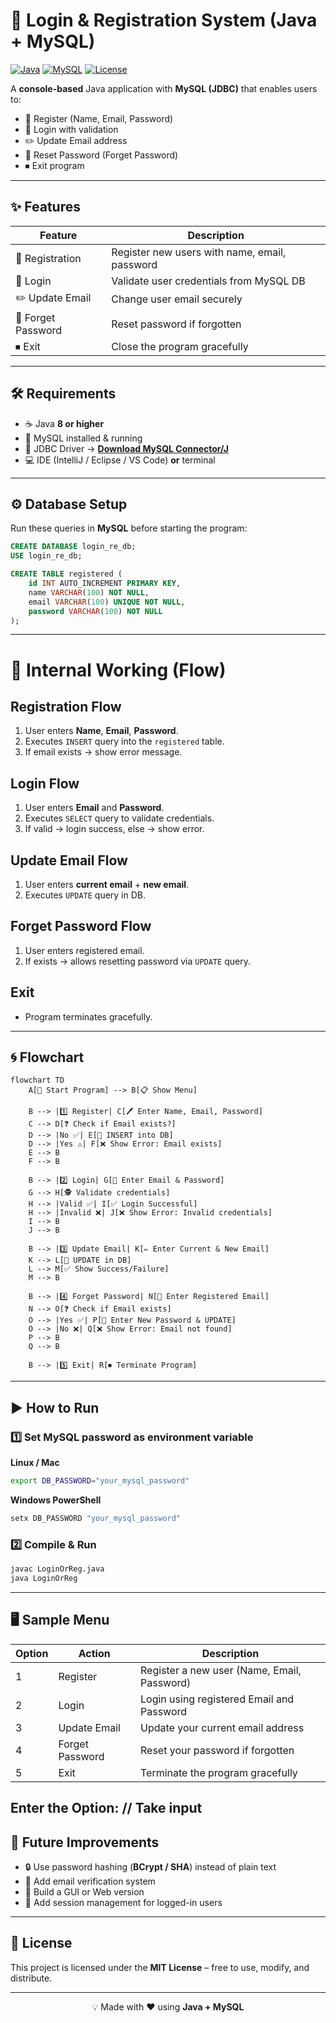 # 🚀 Login & Registration System (Java + MySQL)

[![Java](https://img.shields.io/badge/Java-21-blue?logo=java)](https://www.java.com/)
[![MySQL](https://img.shields.io/badge/MySQL-8.0-orange?logo=mysql)](https://dev.mysql.com/downloads/connector/j/)
[![License](https://img.shields.io/badge/License-MIT-green)](https://opensource.org/licenses/MIT)

A **console-based** Java application with **MySQL (JDBC)** that enables users to:

- 📝 Register (Name, Email, Password)  
- 🔐 Login with validation  
- ✏️ Update Email address  
- 🔄 Reset Password (Forget Password)  
- ⏹ Exit program  

---

## ✨ Features

| Feature              | Description                                  |
|----------------------|----------------------------------------------|
| 📝 Registration       | Register new users with name, email, password |
| 🔐 Login              | Validate user credentials from MySQL DB      |
| ✏️ Update Email       | Change user email securely                   |
| 🔄 Forget Password    | Reset password if forgotten                  |
| ⏹ Exit               | Close the program gracefully                 |

---

## 🛠 Requirements

- ☕ Java **8 or higher**  
- 🐬 MySQL installed & running  
- 🔗 JDBC Driver → [**Download MySQL Connector/J**](https://dev.mysql.com/downloads/connector/j/)  
- 💻 IDE (IntelliJ / Eclipse / VS Code) **or** terminal  

---

## ⚙️ Database Setup  

Run these queries in **MySQL** before starting the program:

```sql
CREATE DATABASE login_re_db;
USE login_re_db;

CREATE TABLE registered (
    id INT AUTO_INCREMENT PRIMARY KEY,
    name VARCHAR(100) NOT NULL,
    email VARCHAR(100) UNIQUE NOT NULL,
    password VARCHAR(100) NOT NULL
);
```
---

# 📝 Internal Working (Flow)

## Registration Flow
1. User enters **Name**, **Email**, **Password**.  
2. Executes `INSERT` query into the `registered` table.  
3. If email exists → show error message.  

## Login Flow
1. User enters **Email** and **Password**.  
2. Executes `SELECT` query to validate credentials.  
3. If valid → login success, else → show error.  

## Update Email Flow
1. User enters **current email** + **new email**.  
2. Executes `UPDATE` query in DB.  

## Forget Password Flow
1. User enters registered email.  
2. If exists → allows resetting password via `UPDATE` query.  

## Exit
- Program terminates gracefully.  

---
## 🌀 Flowchart

```mermaid
flowchart TD
    A[🚀 Start Program] --> B[📋 Show Menu]
    
    B --> |1️⃣ Register| C[🖊️ Enter Name, Email, Password]
    C --> D[❓ Check if Email exists?]
    D --> |No ✅| E[💾 INSERT into DB]
    D --> |Yes ⚠️| F[❌ Show Error: Email exists]
    E --> B
    F --> B

    B --> |2️⃣ Login| G[🔑 Enter Email & Password]
    G --> H[🕵️ Validate credentials]
    H --> |Valid ✅| I[✅ Login Successful]
    H --> |Invalid ❌| J[❌ Show Error: Invalid credentials]
    I --> B
    J --> B

    B --> |3️⃣ Update Email| K[✏️ Enter Current & New Email]
    K --> L[💾 UPDATE in DB]
    L --> M[✅ Show Success/Failure]
    M --> B

    B --> |4️⃣ Forget Password| N[🔄 Enter Registered Email]
    N --> O[❓ Check if Email exists]
    O --> |Yes ✅| P[🔑 Enter New Password & UPDATE]
    O --> |No ❌| Q[❌ Show Error: Email not found]
    P --> B
    Q --> B

    B --> |5️⃣ Exit| R[⏹ Terminate Program]
```
---
## ▶️ How to Run

### 1️⃣ Set MySQL password as environment variable

**Linux / Mac**
```bash
export DB_PASSWORD="your_mysql_password"
```
**Windows PowerShell**
```bash
setx DB_PASSWORD "your_mysql_password"
```

### 2️⃣ Compile & Run
```bash
javac LoginOrReg.java
java LoginOrReg
```
---
## 🖥 Sample Menu

| Option | Action                 | Description                          |
|--------|-----------------------|--------------------------------------|
| 1      | Register              | Register a new user (Name, Email, Password) |
| 2      | Login                 | Login using registered Email and Password |
| 3      | Update Email          | Update your current email address    |
| 4      | Forget Password       | Reset your password if forgotten     |
| 5      | Exit                  | Terminate the program gracefully     |

Enter the Option:            // Take input
---


## 🚀 Future Improvements
- 🔒 Use password hashing (**BCrypt / SHA**) instead of plain text  
- 📧 Add email verification system  
- 🎨 Build a GUI or Web version  
- 🔑 Add session management for logged-in users  

---

## 📜 License
This project is licensed under the **MIT License** – free to use, modify, and distribute.  

---
<p align="center">
💡 Made with ❤️ using <strong>Java + MySQL</strong>
</p>




